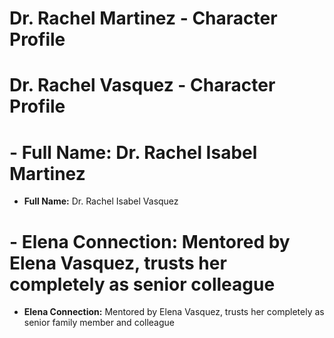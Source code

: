 # Dr. Rachel Martinez - Character Profile
# Dr. Rachel Vasquez - Character Profile
# - **Full Name:** Dr. Rachel Isabel Martinez
- **Full Name:** Dr. Rachel Isabel Vasquez
# - **Elena Connection:** Mentored by Elena Vasquez, trusts her completely as senior colleague
- **Elena Connection:** Mentored by Elena Vasquez, trusts her completely as senior family member and colleague